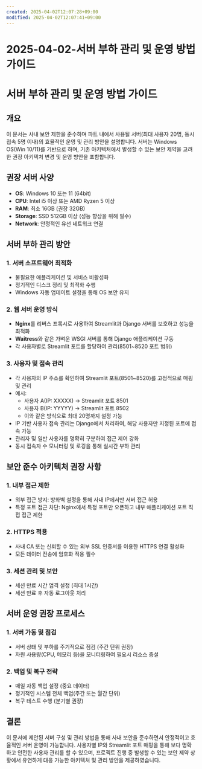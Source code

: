 ```yaml
---
created: 2025-04-02T12:07:28+09:00
modified: 2025-04-02T12:07:41+09:00
---
```


# 2025-04-02-서버 부하 관리 및 운영 방법 가이드

# 서버 부하 관리 및 운영 방법 가이드

## 개요
이 문서는 사내 보안 제한을 준수하며 파트 내에서 사용될 서버(최대 사용자 20명, 동시 접속 5명 이내)의 효율적인 운영 및 관리 방안을 설명합니다. 서버는 Windows OS(Win 10/11)를 기반으로 하며, 기존 아키텍처에서 발생할 수 있는 보안 제약을 고려한 권장 아키텍처 변경 및 운영 방안을 포함합니다.

## 권장 서버 사양
- **OS**: Windows 10 또는 11 (64bit)
- **CPU**: Intel i5 이상 또는 AMD Ryzen 5 이상
- **RAM**: 최소 16GB (권장 32GB)
- **Storage**: SSD 512GB 이상 (성능 향상을 위해 필수)
- **Network**: 안정적인 유선 네트워크 연결

## 서버 부하 관리 방안
### 1. 서버 소프트웨어 최적화
- 불필요한 애플리케이션 및 서비스 비활성화
- 정기적인 디스크 정리 및 최적화 수행
- Windows 자동 업데이트 설정을 통해 OS 보안 유지

### 2. 웹 서버 운영 방식
- **Nginx**를 리버스 프록시로 사용하여 Streamlit과 Django 서버를 보호하고 성능을 최적화
- **Waitress**와 같은 가벼운 WSGI 서버를 통해 Django 애플리케이션 구동
- 각 사용자별로 Streamlit 포트를 할당하여 관리(8501~8520 포트 범위)

### 3. 사용자 및 접속 관리
- 각 사용자의 IP 주소를 확인하여 Streamlit 포트(8501~8520)를 고정적으로 매핑 및 관리
- 예시: 
  - 사용자 A(IP: XXXXX) → Streamlit 포트 8501
  - 사용자 B(IP: YYYYY) → Streamlit 포트 8502
  - 이와 같은 방식으로 최대 20명까지 설정 가능
- IP 기반 사용자 접속 관리는 Django에서 처리하여, 해당 사용자만 지정된 포트에 접속 가능
- 관리자 및 일반 사용자를 명확히 구분하여 접근 제어 강화
- 동시 접속자 수 모니터링 및 로깅을 통해 실시간 부하 관리

## 보안 준수 아키텍처 권장 사항
### 1. 내부 접근 제한
- 외부 접근 방지: 방화벽 설정을 통해 사내 IP에서만 서버 접근 허용
- 특정 포트 접근 차단: Nginx에서 특정 포트만 오픈하고 내부 애플리케이션 포트 직접 접근 제한

### 2. HTTPS 적용
- 사내 CA 또는 신뢰할 수 있는 외부 SSL 인증서를 이용한 HTTPS 연결 활성화
- 모든 데이터 전송에 암호화 적용 필수

### 3. 세션 관리 및 보안
- 세션 만료 시간 엄격 설정 (최대 1시간)
- 세션 만료 후 자동 로그아웃 처리

## 서버 운영 권장 프로세스
### 1. 서버 가동 및 점검
- 서버 상태 및 부하를 주기적으로 점검 (주간 단위 권장)
- 자원 사용량(CPU, 메모리 등)을 모니터링하여 필요시 리소스 증설

### 2. 백업 및 복구 전략
- 매일 자동 백업 설정 (중요 데이터)
- 정기적인 시스템 전체 백업(주간 또는 월간 단위)
- 복구 테스트 수행 (분기별 권장)

## 결론
이 문서에 제안된 서버 구성 및 관리 방법을 통해 사내 보안을 준수하면서 안정적이고 효율적인 서버 운영이 가능합니다. 사용자별 IP와 Streamlit 포트 매핑을 통해 보다 명확하고 안전한 사용자 관리를 할 수 있으며, 프로젝트 진행 중 발생할 수 있는 보안 제약 상황에서 유연하게 대응 가능한 아키텍처 및 관리 방안을 제공하였습니다.

